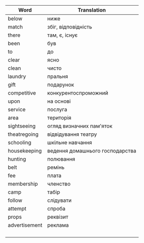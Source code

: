 | Word | Translation |
| --- | --- |
| below | ниже |
| match | збіг, відповідність |
| there | там, є, існує |
| been | був |
| to | до |
| clear | ясно |
| clean | чисто |
| laundry | пральня |
| gift | подарунок |
| competitive | конкурентоспроможний |
| upon | на основі |
| service | послуга |
| area | територія |
| sightseeing | огляд визначних пам'яток |
| theatregoing | відвідування театру |
| schooling | шкільне навчання |
| housekeeping | ведення домашнього господарства |
| hunting | полювання |
| belt | ремінь |
| fee | плата |
| membership | членство |
| camp | табір |
| follow | слідувати |
| attempt | спроба |
| props | реквізит |
| advertisement | реклама |
|  |  |
|  |  |
|  |  |
|  |  |
